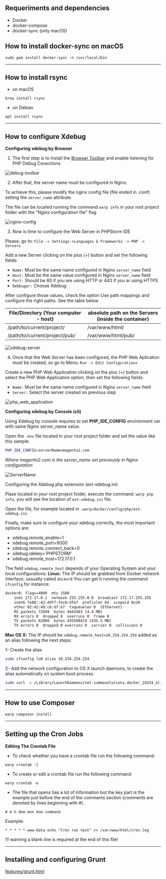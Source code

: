 ## Requeriments and dependencies
- Docker
- docker-compose
- docker-sync (only macOS)

## How to install **docker-sync** on macOS
```
sudo gem install docker-sync -n /usr/local/bin
```

----------

## How to install **rsync** 
- on macOS
```
brew install rsync
```
- on Debian
```
apt install rsync
```

----------

## How to configure Xdebug

**Configuring xdebug by Browser**

1) The first step is to install the [Browser Toolbar](https://confluence.jetbrains.com/display/PhpStorm/Browser+Debugging+Extensions) and enable listening for PHP Debug Conections

![debug-toolbar](../img/debugtoolbar.png)

2) After that, the server name must be configured in Nginx.

To achieve this, please modify the nginx config file (file ended in .conf) setting the `server_name` attribute.

The file can be located running the command `warp info` in your root project folder with the "Nginx configuration file" flag

![nginx-config](../img/nginx-config.jpg)

3) Now is time to configure the Web Server in PHPStorm IDE

Please, go to: `File -> Settings->Languages & Frameworks -> PHP -> Servers`

Add a new Server clicking on the plus (+) button and set the following fields:

- `Name:` Must be the same name configured in Nginx `server_name` field
- `Host:` Must be the same value configured in Nginx `server_name` field
- `Port:` Should be 80 if you are using HTTP or 443 if you ar using HTTPS
- `Debbuger:` Choose Xdebug

After configure those values, check the option Use path mappings and configure the right paths. See the table below

|  File/Directory (Your computer - host)  |  absolute path on the Servers (inside the container)  |
|  ----------  |  ------------  |
| /path/to/current/project/     | /var/www/html/     |
| /path/to/current/project/pub/ | /var/www/html/pub/ |

![xdebug-server](../img/xdebug-server.png)

4) Once that the Web Server has been configured, the PHP Web Aplication must be created, so go to Menu: `Run -> Edit Configurations`

Create a new PHP Web Application clicking on the plus (+) button and select the PHP Web Application option, then set the following fields:

- `Name:` Must be the same name configured in Nginx `server_name` field
- `Server:` Select the server created on previous step

![php_web_application](../img/php_web_application.png)

**Configuring xdebug by Console (cli)**

Using Xdebug by console requires to set **PHP_IDE_CONFIG** environment var with same Nginx server_name value.

Open the `.env` file located in your root project folder and set the value like this sample:

```bash
PHP_IDE_CONFIG=serverName=magento2.com
```

*Where magento2.com is the server_name set previously in Nginx configuration*

![ServerName](../img/ServerName.jpg)

Configuring the Xdebug php extension (ext-xdebug.ini)

Plase located in your root project folder, execute the command: `warp php info`, you will see the location of `ext-xdebug.ini` file.

Open the file, for example located in `.warp/docker/config/php/ext-xdebug.ini`

Finally, make sure to configure your xdebug correctly, the most important options are:

- xdebug.remote_enable=1
- xdebug.remote_port=9000
- xdebug.remote_connect_back=0
- xdebug.idekey='PHPSTORM'
- xdebug.remote_host=172.17.0.1

The field `xdebug.remote_host` depends of your Operating System and your local configurations:
**Linux:** The IP should be grabbed from Docker network interface, ussually called `docker0`
You can get it running the command `ifconfig` for instance:

```bash
docker0: flags=4099  mtu 1500
    inet 172.17.0.1  netmask 255.255.0.0  broadcast 172.17.255.255
    inet6 fe80::42:49ff:fec6:dfe7  prefixlen 64  scopeid 0x20
    ether 02:42:49:c6:df:e7  txqueuelen 0  (Ethernet)
    RX packets 72049  bytes 4443463 (4.4 MB)
    RX errors 0  dropped 0  overruns 0  frame 0
    TX packets 82000  bytes 435500419 (435.5 MB)
    TX errors 0  dropped 0 overruns 0  carrier 0  collisions 0
```

**Mac OS X:** The IP should be `xdebug.remote_host=10.254.254.254` added as an alias following the next steps:

1- Create the alias
```bash
sudo ifconfig lo0 alias 10.254.254.254
```

2- Add the network configuration to OS X launch daemons, to create the alias automatically on system boot process.

```bash
sudo curl -o /Library/LaunchDaemons/net.summasolutions.docker_10254_alias.plist http://ct.summasolutions.net/warp-engine/osx/net.summasolutions.docker_10254_alias.plist
```

----------

## How to use Composer
```
warp composer install
```
----------

## Setting up the Cron Jobs
**Editing The Crontab File**

- To check whether you have a crontab file run the following command:
```
warp crontab -l
```
- To create or edit a crontab file run the following command:
```
warp crontab -e
```

- The file that opens has a lot of information but the key part is the example just before the end of the comments section (comments are denoted by lines beginning with #).

```
# m h dom mon dow command
```
Example:

```
* * * * * www-data echo "Cron run test" >> /var/www/html/cron.log
```

!!! warning
    a blank line is required at the end of this file!

----------

## Installing and configuring Grunt

[features/grunt.html](https://summasolutions.github.io/warp-engine/features/grunt.html)

